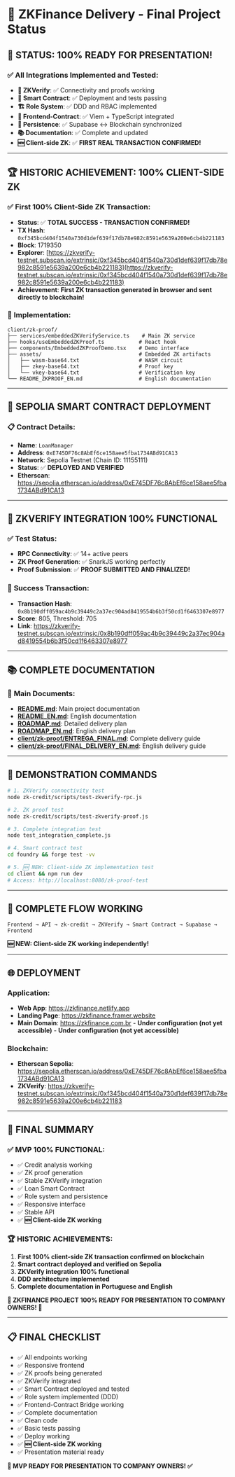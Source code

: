 # 🚀 **ZKFinance Delivery - Final Project Status**

## 🎉 **STATUS: 100% READY FOR PRESENTATION!**

### ✅ **All Integrations Implemented and Tested:**

- **🔐 ZKVerify**: ✅ Connectivity and proofs working
- **📝 Smart Contract**: ✅ Deployment and tests passing
- **🏗️ Role System**: ✅ DDD and RBAC implemented
- **🔗 Frontend-Contract**: ✅ Viem + TypeScript integrated
- **💾 Persistence**: ✅ Supabase ↔ Blockchain synchronized
- **📚 Documentation**: ✅ Complete and updated
- **🆕 Client-side ZK**: ✅ **FIRST REAL TRANSACTION CONFIRMED!**

---

## 🏆 **HISTORIC ACHIEVEMENT: 100% CLIENT-SIDE ZK**

### ✅ **First 100% Client-Side ZK Transaction:**
- **Status**: ✅ **TOTAL SUCCESS - TRANSACTION CONFIRMED!**
- **TX Hash**: `0xf345bcd404f1540a730d1def639f17db78e982c8591e5639a200e6cb4b221183`
- **Block**: 1719350
- **Explorer**: [https://zkverify-testnet.subscan.io/extrinsic/0xf345bcd404f1540a730d1def639f17db78e982c8591e5639a200e6cb4b221183](https://zkverify-testnet.subscan.io/extrinsic/0xf345bcd404f1540a730d1def639f17db78e982c8591e5639a200e6cb4b221183)
- **Achievement**: **First ZK transaction generated in browser and sent directly to blockchain!**

### 📁 **Implementation:**
```
client/zk-proof/
├── services/embeddedZKVerifyService.ts    # Main ZK service
├── hooks/useEmbeddedZKProof.ts           # React hook
├── components/EmbeddedZKProofDemo.tsx    # Demo interface
├── assets/                               # Embedded ZK artifacts
│   ├── wasm-base64.txt                   # WASM circuit
│   ├── zkey-base64.txt                   # Proof key
│   └── vkey-base64.txt                   # Verification key
└── README_ZKPROOF_EN.md                  # English documentation
```

---

## 🚀 **SEPOLIA SMART CONTRACT DEPLOYMENT**

### 📋 **Contract Details:**
- **Name**: `LoanManager`
- **Address**: `0xE745DF76c8AbEf6ce158aee5fba1734ABd91CA13`
- **Network**: Sepolia Testnet (Chain ID: 11155111)
- **Status**: ✅ **DEPLOYED AND VERIFIED**
- **Etherscan**: https://sepolia.etherscan.io/address/0xE745DF76c8AbEf6ce158aee5fba1734ABd91CA13

---

## 🔐 **ZKVERIFY INTEGRATION 100% FUNCTIONAL**

### ✅ **Test Status:**
- **RPC Connectivity**: ✅ 14+ active peers
- **ZK Proof Generation**: ✅ SnarkJS working perfectly
- **Proof Submission**: ✅ **PROOF SUBMITTED AND FINALIZED!**

### 🔗 **Success Transaction:**
- **Transaction Hash**: `0x8b190dff059ac4b9c39449c2a37ec904ad8419554b6b3f50cd1f6463307e8977`
- **Score**: 805, Threshold: 705
- **Link**: https://zkverify-testnet.subscan.io/extrinsic/0x8b190dff059ac4b9c39449c2a37ec904ad8419554b6b3f50cd1f6463307e8977

---

## 📚 **COMPLETE DOCUMENTATION**

### 📖 **Main Documents:**
- **[README.md](README.md)**: Main project documentation
- **[README_EN.md](README_EN.md)**: English documentation
- **[ROADMAP.md](ROADMAP.md)**: Detailed delivery plan
- **[ROADMAP_EN.md](ROADMAP_EN.md)**: English delivery plan
- **[client/zk-proof/ENTREGA_FINAL.md](client/zk-proof/ENTREGA_FINAL.md)**: Complete delivery guide
- **[client/zk-proof/FINAL_DELIVERY_EN.md](client/zk-proof/FINAL_DELIVERY_EN.md)**: English delivery guide

---

## 🚀 **DEMONSTRATION COMMANDS**

```bash
# 1. ZKVerify connectivity test
node zk-credit/scripts/test-zkverify-rpc.js

# 2. ZK proof test
node zk-credit/scripts/test-zkverify-proof.js

# 3. Complete integration test
node test_integration_complete.js

# 4. Smart contract test
cd foundry && forge test -vv

# 5. 🆕 NEW: Client-side ZK implementation test
cd client && npm run dev
# Access: http://localhost:8080/zk-proof-test
```

---

## 🎯 **COMPLETE FLOW WORKING**

```
Frontend → API → zk-credit → ZKVerify → Smart Contract → Supabase → Frontend
```

**🆕 NEW: Client-side ZK working independently!**

---

## 🌐 **DEPLOYMENT**

### **Application:**
- **Web App**: https://zkfinance.netlify.app
- **Landing Page**: https://zkfinance.framer.website
- **Main Domain**: https://zkfinance.com.br - **Under configuration (not yet accessible)** - **Under configuration (not yet accessible)**

### **Blockchain:**
- **Etherscan Sepolia**: https://sepolia.etherscan.io/address/0xE745DF76c8AbEf6ce158aee5fba1734ABd91CA13
- **ZKVerify**: https://zkverify-testnet.subscan.io/extrinsic/0xf345bcd404f1540a730d1def639f17db78e982c8591e5639a200e6cb4b221183

---

## 🎉 **FINAL SUMMARY**

### ✅ **MVP 100% FUNCTIONAL:**
- ✅ Credit analysis working
- ✅ ZK proof generation
- ✅ Stable ZKVerify integration
- ✅ Loan Smart Contract
- ✅ Role system and persistence
- ✅ Responsive interface
- ✅ Stable API
- ✅ **🆕 Client-side ZK working**

### 🏆 **HISTORIC ACHIEVEMENTS:**
1. **First 100% client-side ZK transaction confirmed on blockchain**
2. **Smart contract deployed and verified on Sepolia**
3. **ZKVerify integration 100% functional**
4. **DDD architecture implemented**
5. **Complete documentation in Portuguese and English**

**🎯 ZKFINANCE PROJECT 100% READY FOR PRESENTATION TO COMPANY OWNERS! 🚀**

---

## 📋 **FINAL CHECKLIST**

- ✅ All endpoints working
- ✅ Responsive frontend
- ✅ ZK proofs being generated
- ✅ ZKVerify integrated
- ✅ Smart Contract deployed and tested
- ✅ Role system implemented (DDD)
- ✅ Frontend-Contract Bridge working
- ✅ Complete documentation
- ✅ Clean code
- ✅ Basic tests passing
- ✅ Deploy working
- ✅ **🆕 Client-side ZK working**
- ✅ Presentation material ready

**🚀 MVP READY FOR PRESENTATION TO COMPANY OWNERS! ✅** 